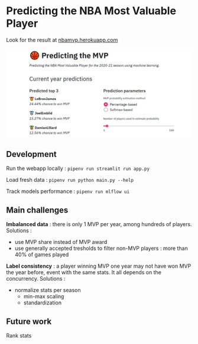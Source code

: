 # Predicting the NBA Most Valuable Player

Look for the result at [nbamvp.herokuapp.com](https://nbamvp.herokuapp.com)

![](static/img/screenshot.JPG)

## Development

Run the webapp locally : 
```pipenv run streamlit run app.py```

Load fresh data :
```pipenv run python main.py --help```

Track models performance :
```pipenv run mlflow ui```

## Main challenges


**Imbalanced data** : there is only 1 MVP per year, among hundreds of players.
Solutions :
- use MVP share instead of MVP award
- use generally accepted tresholds to filter non-MVP players : more than 40% of games played

**Label consistency** : a player winning MVP one year may not have won MVP the year before, event with the same stats. It all depends on the concurrency.
Solutions :
- normalize stats per season
  - min-max scaling
  - standardization

## Future work

Rank stats
